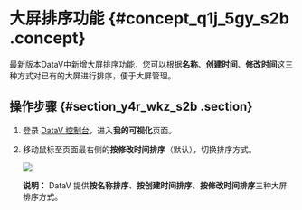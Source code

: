 # 大屏排序功能 {#concept_q1j_5gy_s2b .concept}

最新版本DataV中新增大屏排序功能，您可以根据**名称**、**创建时间**、**修改时间**这三种方式对已有的大屏进行排序，便于大屏管理。

## 操作步骤 {#section_y4r_wkz_s2b .section}

1.  登录 [DataV 控制台](https://datav.aliyun.com/)，进入**我的可视化**页面。
2.  移动鼠标至页面最右侧的**按修改时间排序**（默认），切换排序方式。

    ![](http://static-aliyun-doc.oss-cn-hangzhou.aliyuncs.com/assets/img/17346/15584348209202_zh-CN.png)

    **说明：** DataV 提供**按名称排序**、**按创建时间排序**、**按修改时间排序**三种大屏排序方式。


